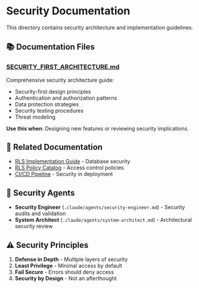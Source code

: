 # Security Documentation

This directory contains security architecture and implementation guidelines.

## 📚 Documentation Files

### [SECURITY_FIRST_ARCHITECTURE.md](./SECURITY_FIRST_ARCHITECTURE.md)
Comprehensive security architecture guide:
- Security-first design principles
- Authentication and authorization patterns
- Data protection strategies
- Security testing procedures
- Threat modeling

**Use this when**: Designing new features or reviewing security implications.

## 🔗 Related Documentation

- [RLS Implementation Guide](../database/RLS_IMPLEMENTATION_GUIDE.md) - Database security
- [RLS Policy Catalog](../database/RLS_POLICY_CATALOG.md) - Access control policies
- [CI/CD Pipeline](../ci-cd/CI-CD-Pipeline-Guide.md) - Security in deployment

## 🎯 Security Agents

- **Security Engineer** (`.claude/agents/security-engineer.md`) - Security audits and validation
- **System Architect** (`.claude/agents/system-architect.md`) - Architectural security review

## ⚠️ Security Principles

1. **Defense in Depth** - Multiple layers of security
2. **Least Privilege** - Minimal access by default
3. **Fail Secure** - Errors should deny access
4. **Security by Design** - Not an afterthought

